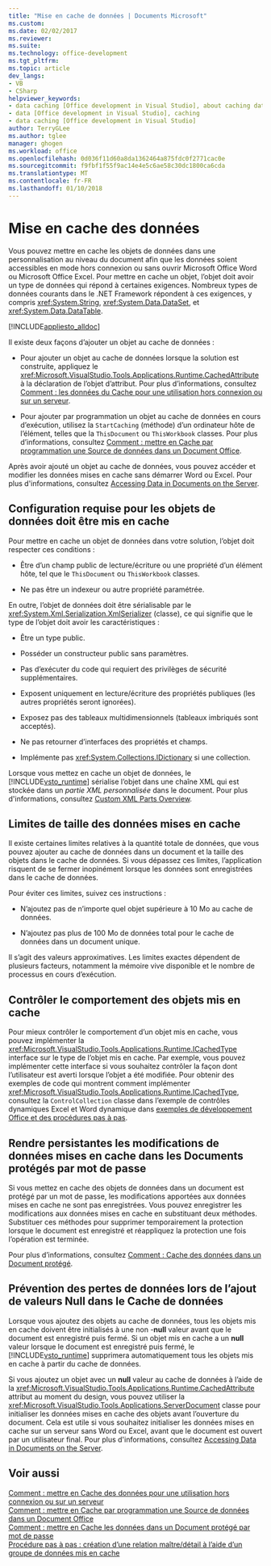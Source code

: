 ```yaml
---
title: "Mise en cache de données | Documents Microsoft"
ms.custom: 
ms.date: 02/02/2017
ms.reviewer: 
ms.suite: 
ms.technology: office-development
ms.tgt_pltfrm: 
ms.topic: article
dev_langs:
- VB
- CSharp
helpviewer_keywords:
- data caching [Office development in Visual Studio], about caching data
- data [Office development in Visual Studio], caching
- data caching [Office development in Visual Studio]
author: TerryGLee
ms.author: tglee
manager: ghogen
ms.workload: office
ms.openlocfilehash: 0d036f11d60a8da1362464a875fdc0f2771cac0e
ms.sourcegitcommit: f9fbf1f55f9ac14e4e5c6ae58c30dc1800ca6cda
ms.translationtype: MT
ms.contentlocale: fr-FR
ms.lasthandoff: 01/10/2018
---
```

# <a name="caching-data"></a>Mise en cache des données
  Vous pouvez mettre en cache les objets de données dans une personnalisation au niveau du document afin que les données soient accessibles en mode hors connexion ou sans ouvrir Microsoft Office Word ou Microsoft Office Excel. Pour mettre en cache un objet, l’objet doit avoir un type de données qui répond à certaines exigences. Nombreux types de données courants dans le .NET Framework répondent à ces exigences, y compris <xref:System.String>, <xref:System.Data.DataSet>, et <xref:System.Data.DataTable>.  
  
 [!INCLUDE[appliesto_alldoc](../vsto/includes/appliesto-alldoc-md.md)]  
  
 Il existe deux façons d’ajouter un objet au cache de données :  
  
-   Pour ajouter un objet au cache de données lorsque la solution est construite, appliquez le <xref:Microsoft.VisualStudio.Tools.Applications.Runtime.CachedAttribute> à la déclaration de l’objet d’attribut. Pour plus d’informations, consultez [Comment : les données du Cache pour une utilisation hors connexion ou sur un serveur](../vsto/how-to-cache-data-for-use-offline-or-on-a-server.md).  
  
-   Pour ajouter par programmation un objet au cache de données en cours d’exécution, utilisez la `StartCaching` (méthode) d’un ordinateur hôte de l’élément, telles que la `ThisDocument` ou `ThisWorkbook` classes. Pour plus d’informations, consultez [Comment : mettre en Cache par programmation une Source de données dans un Document Office](../vsto/how-to-programmatically-cache-a-data-source-in-an-office-document.md).  
  
 Après avoir ajouté un objet au cache de données, vous pouvez accéder et modifier les données mises en cache sans démarrer Word ou Excel. Pour plus d'informations, consultez [Accessing Data in Documents on the Server](../vsto/accessing-data-in-documents-on-the-server.md).  
  
## <a name="requirements-for-data-objects-to-be-cached"></a>Configuration requise pour les objets de données doit être mis en cache  
 Pour mettre en cache un objet de données dans votre solution, l’objet doit respecter ces conditions :  
  
-   Être d’un champ public de lecture/écriture ou une propriété d’un élément hôte, tel que le `ThisDocument` ou `ThisWorkbook` classes.  
  
-   Ne pas être un indexeur ou autre propriété paramétrée.  
  
 En outre, l’objet de données doit être sérialisable par le <xref:System.Xml.Serialization.XmlSerializer> (classe), ce qui signifie que le type de l’objet doit avoir les caractéristiques :  
  
-   Être un type public.  
  
-   Posséder un constructeur public sans paramètres.  
  
-   Pas d’exécuter du code qui requiert des privilèges de sécurité supplémentaires.  
  
-   Exposent uniquement en lecture/écriture des propriétés publiques (les autres propriétés seront ignorées).  
  
-   Exposez pas des tableaux multidimensionnels (tableaux imbriqués sont acceptés).  
  
-   Ne pas retourner d’interfaces des propriétés et champs.  
  
-   Implémente pas <xref:System.Collections.IDictionary> si une collection.  
  
 Lorsque vous mettez en cache un objet de données, le [!INCLUDE[vsto_runtime](../vsto/includes/vsto-runtime-md.md)] sérialise l’objet dans une chaîne XML qui est stockée dans un *partie XML personnalisée* dans le document. Pour plus d'informations, consultez [Custom XML Parts Overview](../vsto/custom-xml-parts-overview.md).  
  
## <a name="cached-data-size-limits"></a>Limites de taille des données mises en cache  
 Il existe certaines limites relatives à la quantité totale de données, que vous pouvez ajouter au cache de données dans un document et la taille des objets dans le cache de données. Si vous dépassez ces limites, l’application risquent de se fermer inopinément lorsque les données sont enregistrées dans le cache de données.  
  
 Pour éviter ces limites, suivez ces instructions :  
  
-   N’ajoutez pas de n’importe quel objet supérieure à 10 Mo au cache de données.  
  
-   N’ajoutez pas plus de 100 Mo de données total pour le cache de données dans un document unique.  
  
 Il s’agit des valeurs approximatives. Les limites exactes dépendent de plusieurs facteurs, notamment la mémoire vive disponible et le nombre de processus en cours d’exécution.  
  
## <a name="controlling-the-behavior-of-cached-objects"></a>Contrôler le comportement des objets mis en cache  
 Pour mieux contrôler le comportement d’un objet mis en cache, vous pouvez implémenter la <xref:Microsoft.VisualStudio.Tools.Applications.Runtime.ICachedType> interface sur le type de l’objet mis en cache. Par exemple, vous pouvez implémenter cette interface si vous souhaitez contrôler la façon dont l’utilisateur est averti lorsque l’objet a été modifiée. Pour obtenir des exemples de code qui montrent comment implémenter <xref:Microsoft.VisualStudio.Tools.Applications.Runtime.ICachedType>, consultez la `ControlCollection` classe dans l’exemple de contrôles dynamiques Excel et Word dynamique dans [exemples de développement Office et des procédures pas à pas](../vsto/office-development-samples-and-walkthroughs.md).  
  
## <a name="persisting-changes-to-cached-data-in-password-protected-documents"></a>Rendre persistantes les modifications de données mises en cache dans les Documents protégés par mot de passe  
 Si vous mettez en cache des objets de données dans un document est protégé par un mot de passe, les modifications apportées aux données mises en cache ne sont pas enregistrées. Vous pouvez enregistrer les modifications aux données mises en cache en substituant deux méthodes. Substituer ces méthodes pour supprimer temporairement la protection lorsque le document est enregistré et réappliquez la protection une fois l’opération est terminée.  
  
 Pour plus d’informations, consultez [Comment : Cache des données dans un Document protégé](../vsto/how-to-cache-data-in-a-password-protected-document.md).  
  
## <a name="preventing-data-loss-when-adding-null-values-to-the-data-cache"></a>Prévention des pertes de données lors de l’ajout de valeurs Null dans le Cache de données  
 Lorsque vous ajoutez des objets au cache de données, tous les objets mis en cache doivent être initialisés à une non -**null** valeur avant que le document est enregistré puis fermé. Si un objet mis en cache a un **null** valeur lorsque le document est enregistré puis fermé, le [!INCLUDE[vsto_runtime](../vsto/includes/vsto-runtime-md.md)] supprimera automatiquement tous les objets mis en cache à partir du cache de données.  
  
 Si vous ajoutez un objet avec un **null** valeur au cache de données à l’aide de la <xref:Microsoft.VisualStudio.Tools.Applications.Runtime.CachedAttribute> attribut au moment du design, vous pouvez utiliser la <xref:Microsoft.VisualStudio.Tools.Applications.ServerDocument> classe pour initialiser les données mises en cache des objets avant l’ouverture du document. Cela est utile si vous souhaitez initialiser les données mises en cache sur un serveur sans Word ou Excel, avant que le document est ouvert par un utilisateur final. Pour plus d'informations, consultez [Accessing Data in Documents on the Server](../vsto/accessing-data-in-documents-on-the-server.md).  
  
## <a name="see-also"></a>Voir aussi  
 [Comment : mettre en Cache des données pour une utilisation hors connexion ou sur un serveur](../vsto/how-to-cache-data-for-use-offline-or-on-a-server.md)   
 [Comment : mettre en Cache par programmation une Source de données dans un Document Office](../vsto/how-to-programmatically-cache-a-data-source-in-an-office-document.md)   
 [Comment : mettre en Cache les données dans un Document protégé par mot de passe](../vsto/how-to-cache-data-in-a-password-protected-document.md)   
 [Procédure pas à pas : création d’une relation maître/détail à l’aide d’un groupe de données mis en cache](../vsto/walkthrough-creating-a-master-detail-relation-using-a-cached-dataset.md)  
  
  